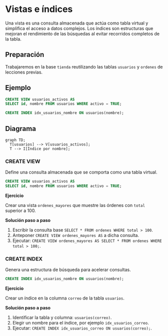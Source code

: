 # Vistas e índices

Una vista es una consulta almacenada que actúa como tabla virtual y simplifica el acceso a datos complejos. Los índices son estructuras que mejoran el rendimiento de las búsquedas al evitar recorridos completos de la tabla.

## Preparación
Trabajaremos en la base `tienda` reutilizando las tablas `usuarios` y `ordenes` de lecciones previas.

## Ejemplo
```sql
CREATE VIEW usuarios_activos AS
SELECT id, nombre FROM usuarios WHERE activo = TRUE;

CREATE INDEX idx_usuarios_nombre ON usuarios(nombre);
```

## Diagrama
```mermaid
graph TD;
  T[usuarios] --> V[usuarios_activos];
  T --> I[Índice por nombre];
```

### CREATE VIEW
Define una consulta almacenada que se comporta como una tabla virtual.

```sql
CREATE VIEW usuarios_activos AS
SELECT id, nombre FROM usuarios WHERE activo = TRUE;
```

**Ejercicio**

Crear una vista `ordenes_mayores` que muestre las órdenes con `total` superior a 100.

**Solución paso a paso**

1. Escribir la consulta base `SELECT * FROM ordenes WHERE total > 100`.
2. Anteponer `CREATE VIEW ordenes_mayores AS` a dicha consulta.
3. Ejecutar:
   `CREATE VIEW ordenes_mayores AS SELECT * FROM ordenes WHERE total > 100;`.

### CREATE INDEX
Genera una estructura de búsqueda para acelerar consultas.

```sql
CREATE INDEX idx_usuarios_nombre ON usuarios(nombre);
```

**Ejercicio**

Crear un índice en la columna `correo` de la tabla `usuarios`.

**Solución paso a paso**

1. Identificar la tabla y columna: `usuarios(correo)`.
2. Elegir un nombre para el índice, por ejemplo `idx_usuarios_correo`.
3. Ejecutar:
   `CREATE INDEX idx_usuarios_correo ON usuarios(correo);`.

